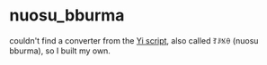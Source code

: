 # nuosu_bburma

couldn't find a converter from the [Yi script](https://en.wikipedia.org/wiki/Yi_script), also called ꆈꌠꁱꂷ (nuosu bburma), so I built my own.